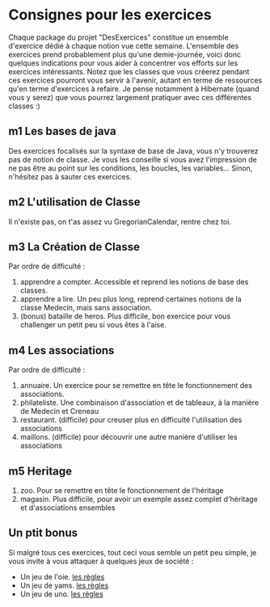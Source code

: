 # Consignes pour les exercices
Chaque package du projet "DesExercices" constitue un ensemble d'exercice dédié à chaque notion vue cette semaine.
L'ensemble des exercices prend probablement plus qu'une demie-journée, voici donc quelques indications pour vous aider à concentrer vos efforts sur les exercices intéressants.
Notez que les classes que vous créerez pendant ces exercices pourront vous servir à l'avenir, autant en terme de ressources qu'en terme d'exercices à refaire. Je pense notamment à Hibernate (quand vous y serez) que vous pourrez largement pratiquer avec ces différentes classes :)

## m1 Les bases de java
Des exercices focalisés sur la syntaxe de base de Java, vous n'y trouverez pas de notion de classe.
Je vous les conseille si vous avez l'impression de ne pas être au point sur les conditions, les boucles, les variables...
Sinon, n'hésitez pas à sauter ces exercices.

## m2 L'utilisation de Classe
Il n'existe pas, on t'as assez vu GregorianCalendar, rentre chez toi.

## m3 La Création de Classe
Par ordre de difficulté : 
1. apprendre a compter. Accessible et reprend les notions de base des classes.
2. apprendre a lire. Un peu plus long, reprend certaines notions de la classe Medecin, mais sans association.
3. (bonus) bataille de heros. Plus difficile, bon exercice pour vous challenger un petit peu si vous êtes à l'aise.

## m4 Les associations
Par ordre de difficulté : 
1. annuaire. Un exercice pour se remettre en tête le fonctionnement des associations.
2. philateliste. Une combinaison d'association et de tableaux, à la manière de Medecin et Creneau
3. restaurant. (difficile) pour creuser plus en difficulté l'utilisation des associations
4. maillons. (difficile) pour découvrir une autre manière d'utiliser les associations

## m5 Heritage
1. zoo. Pour se remettre en tête le fonctionnement de l'héritage
2. magasin. Plus difficile, pour avoir un exemple assez complet d'héritage et d'associations ensembles

## Un ptit bonus
Si malgré tous ces exercices, tout ceci vous semble un petit peu simple, je vous invite à vous attaquer à quelques jeux de société : 
* Un jeu de l'oie. [les règles](https://www.regles-de-jeux.com/regle-du-jeu-de-l-oie/)
* Un jeu de yams. [les règles](https://www.regles-de-jeux.com/regle-du-yams/)
* Un jeu de uno. [les règles](https://www.regledujeu.fr/uno/)